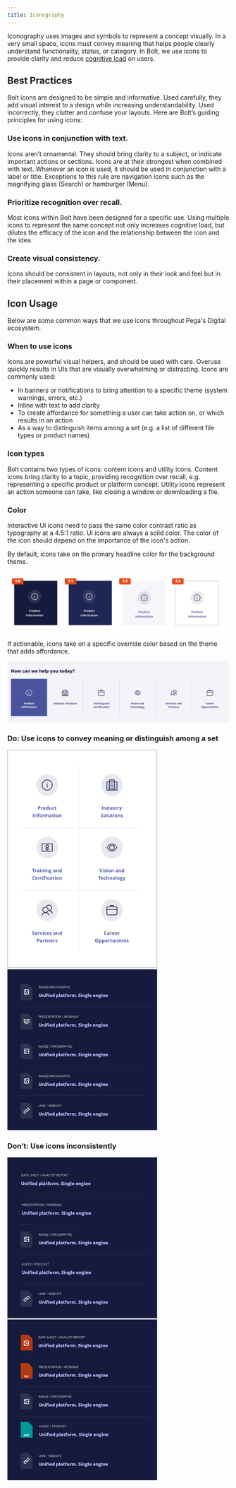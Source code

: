 ```yaml
---
title: Iconography
---
```


Iconography uses images and symbols to represent a concept visually. In a very small space, icons must convey meaning that helps people clearly understand functionality, status, or category. In Bolt, we use icons to provide clarity and reduce [cognitive load](https://en.wikipedia.org/wiki/Cognitive_load) on users.

## Best Practices

Bolt icons are designed to be simple and informative. Used carefully, they add visual interest to a design while increasing understandability. Used incorrectly, they clutter and confuse your layouts. Here are Bolt’s guiding principles for using icons:

### Use icons in conjunction with text.

Icons aren’t ornamental. They should bring clarity to a subject, or indicate important actions or sections. Icons are at their strongest when combined with text. Whenever an icon is used, it should be used in conjunction with a label or title. Exceptions to this rule are navigation icons such as the magnifying glass (Search) or hamburger (Menu).

### Prioritize recognition over recall.

Most icons within Bolt have been designed for a specific use. Using multiple icons to represent the same concept not only increases cognitive load, but dilutes the efficacy of the icon and the relationship between the icon and the idea.

### Create visual consistency.

Icons should be consistent in layouts, not only in their look and feel but in their placement within a page or component.

## Icon Usage

Below are some common ways that we use icons throughout Pega's Digital ecosystem.

### When to use icons

Icons are powerful visual helpers, and should be used with care. Overuse quickly results in UIs that are visually overwhelming or distracting.
Icons are commonly used:

- In banners or notifications to bring attention to a specific theme (system warnings, errors, etc.)
- Inline with text to add clarity
- To create affordance for something a user can take action on, or which results in an action
- As a way to distinguish items among a set (e.g. a list of different file types or product names)

### Icon types

Bolt contains two types of icons: content icons and utility icons. Content icons bring clarity to a topic, providing recognition over recall, e.g. representing a specific product or platform concept. Utility icons represent an action someone can take, like closing a window or downloading a file.

### Color 

Interactive UI icons need to pass the same color contrast ratio as typography at a 4.5:1 ratio. UI icons are always a solid color. The color of the icon should depend on the importance of the icon's action.

By default, icons take on the primary headline color for the background theme. 

![1.0 X-dark, 1.1 Dark, 1.2 Light, 1.3 X-light](../../../images/icons_themes.png)


If actionable, icons take on a specific override color based on the theme that adds affordance.

![In an action band, the hover state changes the color of the icon and text.](../../../images/icons_action-band.png)



### Do: Use icons to convey meaning or distinguish among a set
![Add a shape around each icon to bring visual consistency to the list.](../../../images/icons_DO-1.png)   ![Use icons to help users easily distinguish between items in a set.](../../../images/icons_DO-2.png)

### Don’t: Use icons inconsistently
![Don’t mix items that have icons with items that don’t.](../../../images/icons_DONOT-1.png)   ![Don’t use icons with distinctly different visual styling.](../../../images/icons_DONOT-2.png)


